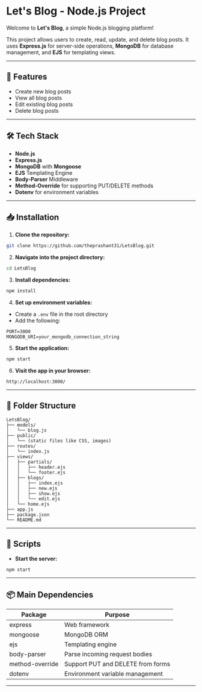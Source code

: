 # Let's Blog - Node.js Project

Welcome to **Let's Blog**, a simple Node.js blogging platform!

This project allows users to create, read, update, and delete blog posts. It uses **Express.js** for server-side operations, **MongoDB** for database management, and **EJS** for templating views.

---

## 🚀 Features

- Create new blog posts
- View all blog posts
- Edit existing blog posts
- Delete blog posts

---

## 🛠 Tech Stack

- **Node.js**
- **Express.js**
- **MongoDB** with **Mongoose**
- **EJS** Templating Engine
- **Body-Parser** Middleware
- **Method-Override** for supporting PUT/DELETE methods
- **Dotenv** for environment variables

---

## 📥 Installation

1. **Clone the repository:**
```bash
git clone https://github.com/theprashant31/LetsBlog.git
```

2. **Navigate into the project directory:**
```bash
cd LetsBlog
```

3. **Install dependencies:**
```bash
npm install
```

4. **Set up environment variables:**
- Create a `.env` file in the root directory
- Add the following:
```dotenv
PORT=3000
MONGODB_URI=your_mongodb_connection_string
```

5. **Start the application:**
```bash
npm start
```

6. **Visit the app in your browser:**
```
http://localhost:3000/
```

---

## 📂 Folder Structure

```
LetsBlog/
├── models/
│   └── blog.js
├── public/
│   └── (static files like CSS, images)
├── routes/
│   └── index.js
├── views/
│   ├── partials/
│   │   ├── header.ejs
│   │   └── footer.ejs
│   ├── blogs/
│   │   ├── index.ejs
│   │   ├── new.ejs
│   │   ├── show.ejs
│   │   └── edit.ejs
│   └── home.ejs
├── app.js
├── package.json
└── README.md
```

---

## 📜 Scripts

- **Start the server:**
```bash
npm start
```

---

## 📦 Main Dependencies

| Package          | Purpose                              |
| ---------------- | ------------------------------------ |
| express          | Web framework                       |
| mongoose         | MongoDB ORM                          |
| ejs              | Templating engine                    |
| body-parser      | Parse incoming request bodies        |
| method-override  | Support PUT and DELETE from forms    |
| dotenv           | Environment variable management     |

---